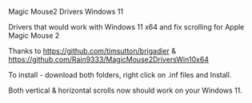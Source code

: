 Magic Mouse2 Drivers Windows 11

Drivers that would work with Windows 11 x64 and fix scrolling for Apple Magic Mouse 2

Thanks to  https://github.com/timsutton/brigadier & https://github.com/Rain9333/MagicMouse2DriversWin10x64

To install - download both folders, right click on .inf files and Install.

Both vertical & horizontal scrolls now should work on your Windows 11.
